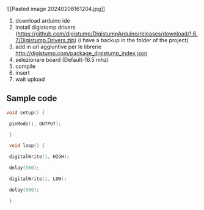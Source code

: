 ![[Pasted image 20240208161204.jpg]]

1. download arduino ide 
2. install digistomp drivers (https://github.com/digistump/DigistumpArduino/releases/download/1.6.7/Digistump.Drivers.zip) (i have a backup in the folder of the project)
3. add in url aggiuntive per le librerie http://digistump.com/package_digistump_index.json
4. selezionare board (Default-16.5 mhz)
5. compile 
6. insert 
7. wait upload

## Sample code 
``` c
void setup() {

 pinMode(1, OUTPUT); 

 } 

 void loop() { 

 digitalWrite(1, HIGH); 

 delay(500); 

 digitalWrite(1, LOW); 

 delay(500); 

 } 
```
